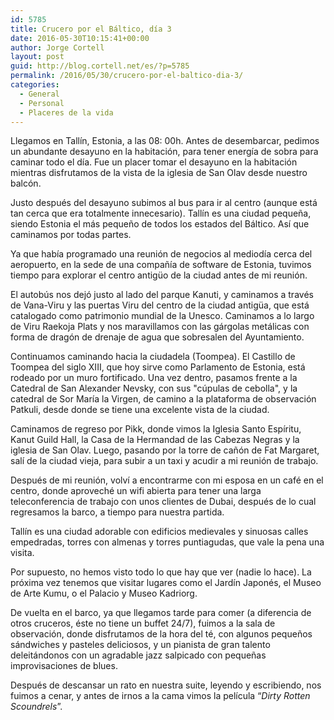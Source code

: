 ```yaml
---
id: 5785
title: Crucero por el Báltico, día 3
date: 2016-05-30T10:15:41+00:00
author: Jorge Cortell
layout: post
guid: http://blog.cortell.net/es/?p=5785
permalink: /2016/05/30/crucero-por-el-baltico-dia-3/
categories:
  - General
  - Personal
  - Placeres de la vida
---
```

Llegamos en Tallín, Estonia, a las 08: 00h. Antes de desembarcar, pedimos un abundante desayuno en la habitación, para tener energía de sobra para caminar todo el día. Fue un placer tomar el desayuno en la habitación mientras disfrutamos de la vista de la iglesia de San Olav desde nuestro balcón.

Justo después del desayuno subimos al bus para ir al centro (aunque está tan cerca que era totalmente innecesario). Tallín es una ciudad pequeña, siendo Estonia el más pequeño de todos los estados del Báltico. Así que caminamos por todas partes.

Ya que había programado una reunión de negocios al mediodía cerca del aeropuerto, en la sede de una compañía de software de Estonia, tuvimos tiempo para explorar el centro antigüo de la ciudad antes de mi reunión.

El autobús nos dejó justo al lado del parque Kanuti, y caminamos a través de Vana-Viru y las puertas Viru del centro de la ciudad antigüa, que está catalogado como patrimonio mundial de la Unesco. Caminamos a lo largo de Viru Raekoja Plats y nos maravillamos con las gárgolas metálicas con forma de dragón de drenaje de agua que sobresalen del Ayuntamiento.

Continuamos caminando hacia la ciudadela (Toompea). El Castillo de Toompea del siglo XIII, que hoy sirve como Parlamento de Estonia, está rodeado por un muro fortificado. Una vez dentro, pasamos frente a la Catedral de San Alexander Nevsky, con sus "cúpulas de cebolla", y la catedral de Sor María la Virgen, de camino a la plataforma de observación Patkuli, desde donde se tiene una excelente vista de la ciudad.

Caminamos de regreso por Pikk, donde vimos la Iglesia Santo Espíritu, Kanut Guild Hall, la Casa de la Hermandad de las Cabezas Negras y la iglesia de San Olav. Luego, pasando por la torre de cañón de Fat Margaret, salí de la ciudad vieja, para subir a un taxi y acudir a mi reunión de trabajo.

Después de mi reunión, volví a encontrarme con mi esposa en un café en el centro, donde aproveché un wifi abierta para tener una larga teleconferencia de trabajo con unos clientes de Dubai, después de lo cual regresamos la barco, a tiempo para nuestra partida.

Tallín es una ciudad adorable con edificios medievales y sinuosas calles empedradas, torres con almenas y torres puntiagudas, que vale la pena una visita.

Por supuesto, no hemos visto todo lo que hay que ver (nadie lo hace). La próxima vez tenemos que visitar lugares como el Jardín Japonés, el Museo de Arte Kumu, o el Palacio y Museo Kadriorg.

De vuelta en el barco, ya que llegamos tarde para comer (a diferencia de otros cruceros, éste no tiene un buffet 24/7), fuimos a la sala de observación, donde disfrutamos de la hora del té, con algunos pequeños sándwiches y pasteles deliciosos, y un pianista de gran talento deleitándonos con un agradable jazz salpicado con pequeñas improvisaciones de blues.

Después de descansar un rato en nuestra suite, leyendo y escribiendo, nos fuimos a cenar, y antes de irnos a la cama vimos la película “_Dirty Rotten Scoundrels_”.